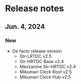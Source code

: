 # Release notes

## Jun. 4, 2024

### New

- De facto release version
    - Str-LRTDC v2.5
    - Str-HRTDC Base v2.4
    - Mezzanine Str-HRTDC v2.4
    - Mikumari Clock Root v2.5
    - Mikumari Clock Hub v2.5

